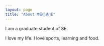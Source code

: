 ```yaml
---
layout: page
title: "About M😃🐶🏂🧉E"
---
```

I am a graduate student of SE.

I love my life. I love sports, learning and food.

